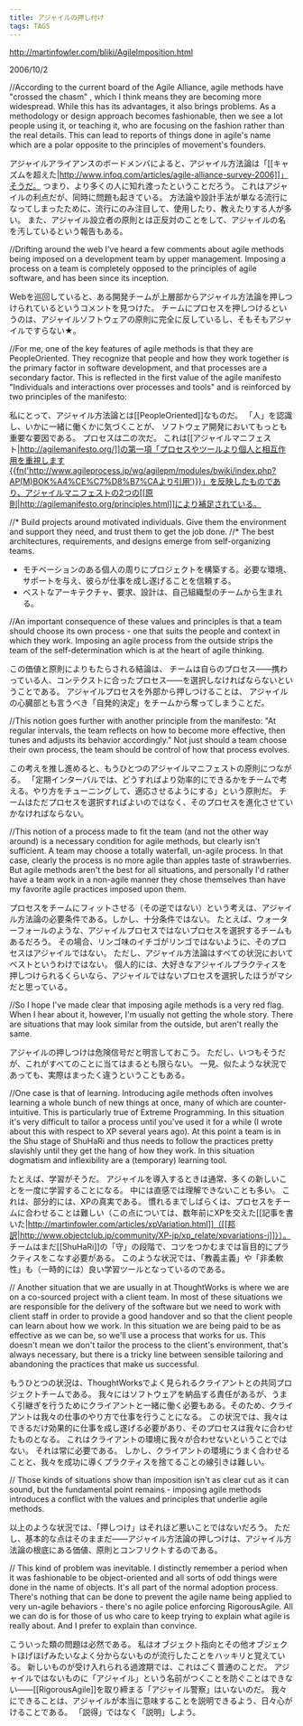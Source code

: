 ```yaml
---
title: アジャイルの押し付け
tags: TAGS
---
```


http://martinfowler.com/bliki/AgileImposition.html

2006/10/2

//According to the current board of the Agile Alliance, agile methods have "crossed the chasm" , which I think means they are becoming more widespread. While this has its advantages, it also brings problems. As a methodology or design approach becomes fashionable, then we see a lot people using it, or teaching it, who are focusing on the fashion rather than the real details. This can lead to reports of things done in agile's name which are a polar opposite to the principles of movement's founders.

アジャイルアライアンスのボードメンバによると、アジャイル方法論は「[[キャズムを超えた|http://www.infoq.com/articles/agile-alliance-survey-2006]]」そうだ。
つまり、より多くの人に知れ渡ったということだろう。
これはアジャイルの利点だが、同時に問題も起きている。
方法論や設計手法が単なる流行になってしまったために、流行にのみ注目して、使用したり、教えたりする人が多い。
また、アジャイル設立者の原則とは正反対のことをして、アジャイルの名を汚しているという報告もある。

//Drifting around the web I've heard a few comments about agile methods being imposed on a development team by upper management. Imposing a process on a team is completely opposed to the principles of agile software, and has been since its inception.

Webを巡回していると、ある開発チームが上層部からアジャイル方法論を押しつけられているというコメントを見つけた。
チームにプロセスを押しつけるというのは、アジャイルソフトウェアの原則に完全に反しているし、そもそもアジャイルですらない★。

//For me, one of the key features of agile methods is that they are PeopleOriented. They recognize that people and how they work together is the primary factor in software development, and that processes are a secondary factor. This is reflected in the first value of the agile manifesto "Individuals and interactions over processes and tools" and is reinforced by two principles of the manifesto:

私にとって、アジャイル方法論とは[[PeopleOriented]]なものだ。
「人」を認識し、いかに一緒に働くかに気づくことが、
ソフトウェア開発においてもっとも重要な要因である。
プロセスは二の次だ。
これは[[アジャイルマニフェスト|http://agilemanifesto.org/]]の第一項「プロセスやツールより個人と相互作用を重視します{{fn('http://www.agileprocess.jp/wg/agilepm/modules/bwiki/index.php?AP(M)BOK%A4%CE%C7%D8%B7%CAより引用')}}」を反映したものであり、アジャイルマニフェストの2つの[[原則|http://agilemanifesto.org/principles.html]]により補足されている。

//* Build projects around motivated individuals. Give them the environment and support they need, and trust them to get the job done.
//* The best architectures, requirements, and designs emerge from self-organizing teams.

* モチベーションのある個人の周りにプロジェクトを構築する。必要な環境、サポートを与え、彼らが仕事を成し遂げることを信頼する。
* ベストなアーキテクチャ、要求、設計は、自己組織型のチームから生まれる。

//An important consequence of these values and principles is that a team should choose its own process - one that suits the people and context in which they work. Imposing an agile process from the outside strips the team of the self-determination which is at the heart of agile thinking.

この価値と原則によりもたらされる結論は、
チームは自らのプロセス——携わっている人、コンテクストに合ったプロセス——を選択しなければならないということである。
アジャイルプロセスを外部から押しつけることは、
アジャイルの心臓部とも言うべき「自発的決定」をチームから奪ってしまうことだ。

//This notion goes further with another principle from the manifesto: "At regular intervals, the team reflects on how to become more effective, then tunes and adjusts its behavior accordingly." Not just should a team choose their own process, the team should be control of how that process evolves.

この考えを推し進めると、もうひとつのアジャイルマニフェストの原則につながる。
「定期インターバルでは、どうすればより効率的にできるかをチームで考える。やり方をチューニングして、適応させるようにする」という原則だ。
チームはただプロセスを選択すればよいのではなく、そのプロセスを進化させていかなければならない。

//This notion of a process made to fit the team (and not the other way around) is a necessary condition for agile methods, but clearly isn't sufficient. A team may choose a totally waterfall, un-agile process. In that case, clearly the process is no more agile than apples taste of strawberries. But agile methods aren't the best for all situations, and personally I'd rather have a team work in a non-agile manner they chose themselves than have my favorite agile practices imposed upon them.

プロセスをチームにフィットさせる（その逆ではない）という考えは、アジャイル方法論の必要条件である。しかし、十分条件ではない。
たとえば、ウォーターフォールのような、アジャイルプロセスではないプロセスを選択するチームもあるだろう。
その場合、リンゴ味のイチゴがリンゴではないように、そのプロセスはアジャイルではない。
ただし、アジャイル方法論はすべての状況においてベストというわけではない。
個人的には、大好きなアジャイルプラクティスを押しつけられるくらいなら、アジャイルではないプロセスを選択したほうがマシだと思っている。

//So I hope I've made clear that imposing agile methods is a very red flag. When I hear about it, however, I'm usually not getting the whole story. There are situations that may look similar from the outside, but aren't really the same.

アジャイルの押しつけは危険信号だと明言しておこう。
ただし、いつもそうだが、これがすべてのことに当てはまるとも限らない。
一見、似たような状況であっても、実際はまったく違うということもある。

//One case is that of learning. Introducing agile methods often involves learning a whole bunch of new things at once, many of which are counter-intuitive. This is particularly true of Extreme Programming. In this situation it's very difficult to tailor a process until you've used it for a while (I wrote about this with respect to XP several years ago). At this point a team is in the Shu stage of ShuHaRi and thus needs to follow the practices pretty slavishly until they get the hang of how they work. In this situation dogmatism and inflexibility are a (temporary) learning tool.

たとえば、学習がそうだ。
アジャイルを導入するときは通常、多くの新しいことを一度に学習することになる。
中には直感では理解できないことも多い。
これは、部分的には、XPの真実である。
慣れるまでしばらくは、プロセスをチームに合わせることは難しい（この点については、数年前にXPを交えた[[記事を書いた|http://martinfowler.com/articles/xpVariation.html]]（[[邦訳|http://www.objectclub.jp/community/XP-jp/xp_relate/xpvariations-j]]））。
チームはまだ[[ShuHaRi]]の「守」の段階で、コツをつかむまでは盲目的にプラクティスをこなす必要がある。
このような状況では、「教義主義」や「非柔軟性」も（一時的には）良い学習ツールとなっているのである。

// Another situation that we are usually in at ThoughtWorks is where we are on a co-sourced project with a client team. In most of these situations we are responsible for the delivery of the software but we need to work with client staff in order to provide a good handover and so that the client people can learn about how we work. In this situation we are being paid to be as effective as we can be, so we'll use a process that works for us. This doesn't mean we don't tailor the process to the client's environment, that's always necessary, but there is a tricky line between sensible tailoring and abandoning the practices that make us successful.

もうひとつの状況は、ThoughtWorksでよく見られるクライアントとの共同プロジェクトチームである。
我々にはソフトウェアを納品する責任があるが、うまく引継ぎを行うためにクライアントと一緒に働く必要もある。そのため、クライアントは我々の仕事のやり方で仕事を行うことになる。
この状況では、我々はできるだけ効果的に仕事を成し遂げる必要があり、そのプロセスは我々に合わせたものとなる。
これはクライアントの環境に我々が合わせないということではない。
それは常に必要である。
しかし、クライアントの環境にうまく合わせることと、我々を成功に導くプラクティスを捨てることの線引きは難しい。

// Those kinds of situations show than imposition isn't as clear cut as it can sound, but the fundamental point remains - imposing agile methods introduces a conflict with the values and principles that underlie agile methods.

以上のような状況では、「押しつけ」はそれほど悪いことではないだろう。
ただし、基本的な点はそのままだ——アジャイル方法論の押しつけは、アジャイル方法論の根底にある価値、原則とコンフリクトするのである。

// This kind of problem was inevitable. I distinctly remember a period when it was fashionable to be object-oriented and all sorts of odd things were done in the name of objects. It's all part of the normal adoption process. There's nothing that can be done to prevent the agile name being applied to very un-agile behaviors - there's no agile police enforcing RigorousAgile. All we can do is for those of us who care to keep trying to explain what agile is really about. And I prefer to explain than convince.

こういった類の問題は必然である。
私はオブジェクト指向とその他オブジェクトほげほげみたいなよく分からないものが流行したことをハッキリと覚えている。
新しいものが受け入れられる過渡期では、これはごく普通のことだ。
アジャイルではないものに「アジャイル」という名前がつくことを防ぐことはできない——[[RigorousAgile]]を取り締まる「アジャイル警察」はいないのだ。
我々にできることは、アジャイルが本当に意味することを説明できるよう、日々心がけることである。
「説得」ではなく「説明」しよう。
